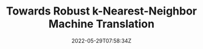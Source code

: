 ---
title: "Towards Robust k-Nearest-Neighbor Machine Translation"
authors:
- Hui Jiang
- Ziyao Lu
- Fandong Meng
- Chulun Zhou
- Jie Zhou
- Degen Huang
- Jinsong Su
author_notes:
- 
- 
- 
- 
- 
- 
- "通讯作者"
date: "2022-05-29T07:58:34Z"
publishDate: "2025-05-29T07:58:34Z"
publication_types: [文本机器翻译]
publication: "**In Proc. of EMNLP 2022.** (CCF-B类)"
---